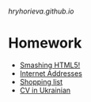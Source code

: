 ###### hryhorieva.github.io

# Homework

* [Smashing HTML5!](https://hryhorieva.github.io/L1-homework/L1_homework.html)
* [Internet Addresses](https://hryhorieva.github.io/L2-homework-ia/homework_ia_intro.html)
* [Shopping list](https://hryhorieva.github.io/shopping-list/homework_shoppinglist.html)
* [CV in Ukrainian](https://hryhorieva.github.io/cv/homework_cv_ukr.html)
